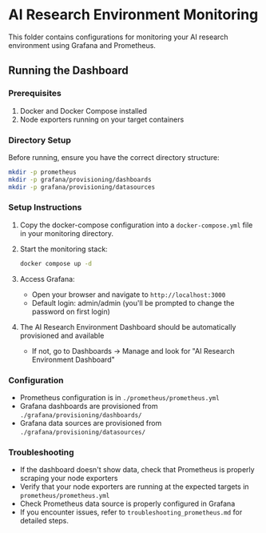 # AI Research Environment Monitoring

This folder contains configurations for monitoring your AI research environment using Grafana and Prometheus.

## Running the Dashboard

### Prerequisites

1. Docker and Docker Compose installed
2. Node exporters running on your target containers

### Directory Setup
Before running, ensure you have the correct directory structure:
```bash
mkdir -p prometheus
mkdir -p grafana/provisioning/dashboards
mkdir -p grafana/provisioning/datasources
```

### Setup Instructions

1.  Copy the docker-compose configuration into a `docker-compose.yml` file in your monitoring directory.
2.  Start the monitoring stack:

    ```bash
    docker compose up -d
    ```
3.  Access Grafana:

    *   Open your browser and navigate to `http://localhost:3000`
    *   Default login: admin/admin (you'll be prompted to change the password on first login)
4.  The AI Research Environment Dashboard should be automatically provisioned and available

    *   If not, go to Dashboards → Manage and look for "AI Research Environment Dashboard"

### Configuration

*   Prometheus configuration is in `./prometheus/prometheus.yml`
*   Grafana dashboards are provisioned from `./grafana/provisioning/dashboards/`
*   Grafana data sources are provisioned from `./grafana/provisioning/datasources/`

### Troubleshooting

*   If the dashboard doesn't show data, check that Prometheus is properly scraping your node exporters
*   Verify that your node exporters are running at the expected targets in `prometheus/prometheus.yml`
*   Check Prometheus data source is properly configured in Grafana
*   If you encounter issues, refer to `troubleshooting_prometheus.md` for detailed steps.
